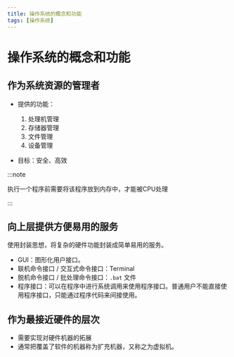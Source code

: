 ```yaml
---
title: 操作系统的概念和功能
tags: [操作系统]
---
```


# 操作系统的概念和功能

## 作为系统资源的管理者
- 提供的功能：
  1. 处理机管理
  2. 存储器管理
  3. 文件管理
  4. 设备管理

- 目标：安全、高效

:::note

执行一个程序前需要将该程序放到内存中，才能被CPU处理

:::

## 向上层提供方便易用的服务
使用封装思想，将复杂的硬件功能封装成简单易用的服务。
- GUI：图形化用户接口。
- 联机命令接口 / 交互式命令接口：Terminal
- 脱机命令接口 / 批处理命令接口：`.bat` 文件
- 程序接口：可以在程序中进行系统调用来使用程序接口。普通用户不能直接使用程序接口，只能通过程序代码来间接使用。

## 作为最接近硬件的层次
- 需要实现对硬件机器的拓展
- 通常把覆盖了软件的机器称为扩充机器，又称之为虚拟机。